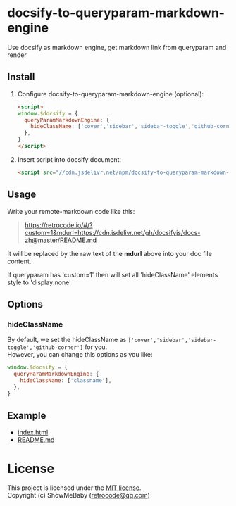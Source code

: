 # docsify-to-queryparam-markdown-engine

Use docsify as markdown engine, get markdown link from queryparam and render

## Install
1. Configure docsify-to-queryparam-markdown-engine (optional):

    ```html
    <script>
    window.$docsify = {
      queryParamMarkdownEngine: {
        hideClassName: ['cover','sidebar','sidebar-toggle','github-corner'], // default ['cover','sidebar','sidebar-toggle','github-corner']
      },
    }
    </script>
    ```

2. Insert script into docsify document:

    ```html
    <script src="//cdn.jsdelivr.net/npm/docsify-to-queryparam-markdown-engine/dist/docsify-to-queryparam-markdown-engine.min.js"></script>
    ```

## Usage
Write your remote-markdown code like this:

> https://retrocode.io/#/?custom=1&mdurl=https://cdn.jsdelivr.net/gh/docsifyjs/docs-zh@master/README.md


It will be replaced by the raw text of the **mdurl** above into your doc file content.

If queryparam has 'custom=1' then will set all 'hideClassName' elements style to 'display:none'

## Options

### hideClassName

By default, we set the hideClassName as `['cover','sidebar','sidebar-toggle','github-corner']` for you.    
However, you can change this options as you like:

```javascript
window.$docsify = {
  queryParamMarkdownEngine: {
    hideClassName: ['classname'],
  },
}
```

## Example

- [index.html](example/index.html)
- [README.md](example/README.md)

# License

This project is licensed under the [MIT license](LICENSE).    
Copyright (c) ShowMeBaby (retrocode@qq.com)